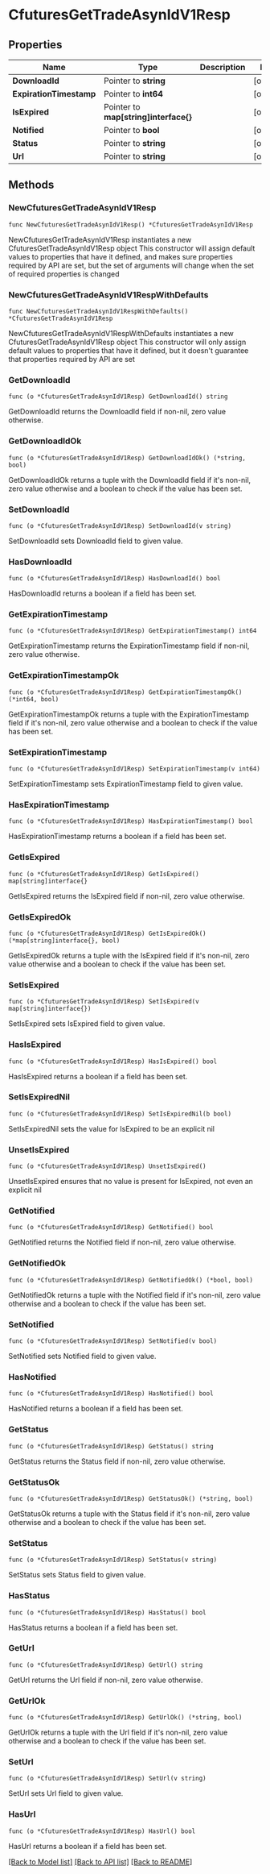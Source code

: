 # CfuturesGetTradeAsynIdV1Resp

## Properties

Name | Type | Description | Notes
------------ | ------------- | ------------- | -------------
**DownloadId** | Pointer to **string** |  | [optional] 
**ExpirationTimestamp** | Pointer to **int64** |  | [optional] 
**IsExpired** | Pointer to **map[string]interface{}** |  | [optional] 
**Notified** | Pointer to **bool** |  | [optional] 
**Status** | Pointer to **string** |  | [optional] 
**Url** | Pointer to **string** |  | [optional] 

## Methods

### NewCfuturesGetTradeAsynIdV1Resp

`func NewCfuturesGetTradeAsynIdV1Resp() *CfuturesGetTradeAsynIdV1Resp`

NewCfuturesGetTradeAsynIdV1Resp instantiates a new CfuturesGetTradeAsynIdV1Resp object
This constructor will assign default values to properties that have it defined,
and makes sure properties required by API are set, but the set of arguments
will change when the set of required properties is changed

### NewCfuturesGetTradeAsynIdV1RespWithDefaults

`func NewCfuturesGetTradeAsynIdV1RespWithDefaults() *CfuturesGetTradeAsynIdV1Resp`

NewCfuturesGetTradeAsynIdV1RespWithDefaults instantiates a new CfuturesGetTradeAsynIdV1Resp object
This constructor will only assign default values to properties that have it defined,
but it doesn't guarantee that properties required by API are set

### GetDownloadId

`func (o *CfuturesGetTradeAsynIdV1Resp) GetDownloadId() string`

GetDownloadId returns the DownloadId field if non-nil, zero value otherwise.

### GetDownloadIdOk

`func (o *CfuturesGetTradeAsynIdV1Resp) GetDownloadIdOk() (*string, bool)`

GetDownloadIdOk returns a tuple with the DownloadId field if it's non-nil, zero value otherwise
and a boolean to check if the value has been set.

### SetDownloadId

`func (o *CfuturesGetTradeAsynIdV1Resp) SetDownloadId(v string)`

SetDownloadId sets DownloadId field to given value.

### HasDownloadId

`func (o *CfuturesGetTradeAsynIdV1Resp) HasDownloadId() bool`

HasDownloadId returns a boolean if a field has been set.

### GetExpirationTimestamp

`func (o *CfuturesGetTradeAsynIdV1Resp) GetExpirationTimestamp() int64`

GetExpirationTimestamp returns the ExpirationTimestamp field if non-nil, zero value otherwise.

### GetExpirationTimestampOk

`func (o *CfuturesGetTradeAsynIdV1Resp) GetExpirationTimestampOk() (*int64, bool)`

GetExpirationTimestampOk returns a tuple with the ExpirationTimestamp field if it's non-nil, zero value otherwise
and a boolean to check if the value has been set.

### SetExpirationTimestamp

`func (o *CfuturesGetTradeAsynIdV1Resp) SetExpirationTimestamp(v int64)`

SetExpirationTimestamp sets ExpirationTimestamp field to given value.

### HasExpirationTimestamp

`func (o *CfuturesGetTradeAsynIdV1Resp) HasExpirationTimestamp() bool`

HasExpirationTimestamp returns a boolean if a field has been set.

### GetIsExpired

`func (o *CfuturesGetTradeAsynIdV1Resp) GetIsExpired() map[string]interface{}`

GetIsExpired returns the IsExpired field if non-nil, zero value otherwise.

### GetIsExpiredOk

`func (o *CfuturesGetTradeAsynIdV1Resp) GetIsExpiredOk() (*map[string]interface{}, bool)`

GetIsExpiredOk returns a tuple with the IsExpired field if it's non-nil, zero value otherwise
and a boolean to check if the value has been set.

### SetIsExpired

`func (o *CfuturesGetTradeAsynIdV1Resp) SetIsExpired(v map[string]interface{})`

SetIsExpired sets IsExpired field to given value.

### HasIsExpired

`func (o *CfuturesGetTradeAsynIdV1Resp) HasIsExpired() bool`

HasIsExpired returns a boolean if a field has been set.

### SetIsExpiredNil

`func (o *CfuturesGetTradeAsynIdV1Resp) SetIsExpiredNil(b bool)`

 SetIsExpiredNil sets the value for IsExpired to be an explicit nil

### UnsetIsExpired
`func (o *CfuturesGetTradeAsynIdV1Resp) UnsetIsExpired()`

UnsetIsExpired ensures that no value is present for IsExpired, not even an explicit nil
### GetNotified

`func (o *CfuturesGetTradeAsynIdV1Resp) GetNotified() bool`

GetNotified returns the Notified field if non-nil, zero value otherwise.

### GetNotifiedOk

`func (o *CfuturesGetTradeAsynIdV1Resp) GetNotifiedOk() (*bool, bool)`

GetNotifiedOk returns a tuple with the Notified field if it's non-nil, zero value otherwise
and a boolean to check if the value has been set.

### SetNotified

`func (o *CfuturesGetTradeAsynIdV1Resp) SetNotified(v bool)`

SetNotified sets Notified field to given value.

### HasNotified

`func (o *CfuturesGetTradeAsynIdV1Resp) HasNotified() bool`

HasNotified returns a boolean if a field has been set.

### GetStatus

`func (o *CfuturesGetTradeAsynIdV1Resp) GetStatus() string`

GetStatus returns the Status field if non-nil, zero value otherwise.

### GetStatusOk

`func (o *CfuturesGetTradeAsynIdV1Resp) GetStatusOk() (*string, bool)`

GetStatusOk returns a tuple with the Status field if it's non-nil, zero value otherwise
and a boolean to check if the value has been set.

### SetStatus

`func (o *CfuturesGetTradeAsynIdV1Resp) SetStatus(v string)`

SetStatus sets Status field to given value.

### HasStatus

`func (o *CfuturesGetTradeAsynIdV1Resp) HasStatus() bool`

HasStatus returns a boolean if a field has been set.

### GetUrl

`func (o *CfuturesGetTradeAsynIdV1Resp) GetUrl() string`

GetUrl returns the Url field if non-nil, zero value otherwise.

### GetUrlOk

`func (o *CfuturesGetTradeAsynIdV1Resp) GetUrlOk() (*string, bool)`

GetUrlOk returns a tuple with the Url field if it's non-nil, zero value otherwise
and a boolean to check if the value has been set.

### SetUrl

`func (o *CfuturesGetTradeAsynIdV1Resp) SetUrl(v string)`

SetUrl sets Url field to given value.

### HasUrl

`func (o *CfuturesGetTradeAsynIdV1Resp) HasUrl() bool`

HasUrl returns a boolean if a field has been set.


[[Back to Model list]](../README.md#documentation-for-models) [[Back to API list]](../README.md#documentation-for-api-endpoints) [[Back to README]](../README.md)



